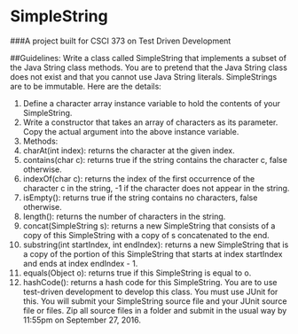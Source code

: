 # SimpleString
###A project built for CSCI 373 on Test Driven Development

##Guidelines:
Write a class called SimpleString that implements a subset of the Java String class methods. You are to pretend that the Java String class does not exist and that you cannot use Java String literals. SimpleStrings are to be immutable. Here are the details:

1. Define a character array instance variable to hold the contents of your SimpleString.
2. Write a constructor that takes an array of characters as its parameter. Copy the actual argument into the above instance variable.
3. Methods:
  1. charAt(int index): returns the character at the given index.
  2. contains(char c): returns true if the string contains the character c, false otherwise.
  3. indexOf(char c): returns the index of the first occurrence of the character c in the string, -1 if the character does not appear in the string.
  4. isEmpty(): returns true if the string contains no characters, false otherwise.
  5. length(): returns the number of characters in the string.
  6. concat(SimpleString s): returns a new SimpleString that consists of a copy of this SimpleString with a copy of s concatenated to the end.
  7. substring(int startIndex, int endIndex): returns a new SimpleString that is a copy of the portion of this SimpleString that starts at index startIndex and ends at index endIndex - 1.
  8. equals(Object o): returns true if this SimpleString is equal to o.
  9. hashCode(): returns a hash code for this SimpleString.
You are to use test-driven development to develop this class. You must use JUnit for this. You will submit your SimpleString source file and your JUnit source file or files. Zip all source files in a folder and submit in the usual way by 11:55pm on September 27, 2016.